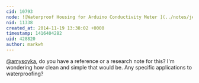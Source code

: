 ```yaml
---
cid: 10793
node: ![Waterproof Housing for Arduino Conductivity Meter ](../notes/jenniferdsara/11-13-2014/waterproof-housing-for-the-arduino-conductivity-meter)
nid: 11338
created_at: 2014-11-19 13:38:02 +0000
timestamp: 1416404282
uid: 428820
author: markwh
---
```


[@amysoyka](/profile/amysoyka), do you have a reference or a research note for this? I'm wondering how clean and simple that would be. Any specific applications to waterproofing?